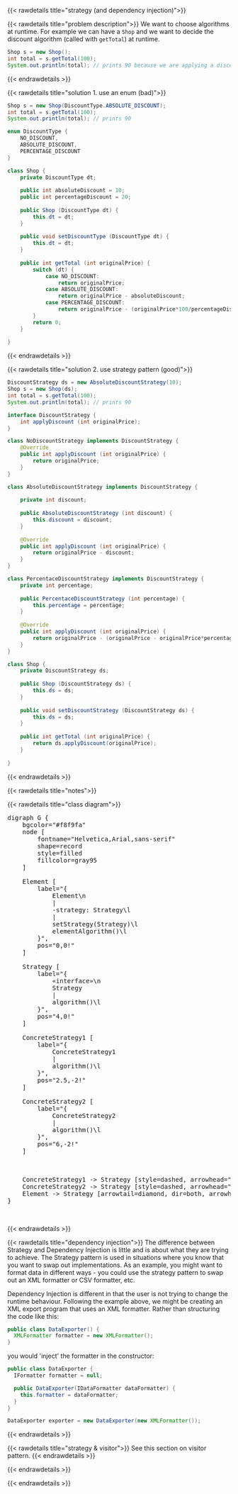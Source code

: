 {{< rawdetails title="strategy (and dependency injection)">}}

{{< rawdetails title="problem description">}}
We want to choose algorithms at runtime.
For example we can have a `Shop` and we want to decide the discount algorithm (called with `getTotal`) at runtime.
```java
Shop s = new Shop();
int total = s.getTotal(100);
System.out.println(total); // prints 90 because we are applying a discount of 10%
```
{{< endrawdetails >}}



{{< rawdetails title="solution 1. use an enum (bad)">}}
```java
Shop s = new Shop(DiscountType.ABSOLUTE_DISCOUNT);
int total = s.getTotal(100);
System.out.println(total); // prints 90
```


```java
enum DiscountType {
    NO_DISCOUNT,
    ABSOLUTE_DISCOUNT,
    PERCENTAGE_DISCOUNT
}

class Shop {
    private DiscountType dt;
    
    public int absoluteDiscount = 10;
    public int percentageDiscount = 20;
    
    public Shop (DiscountType dt) {
        this.dt = dt;
    }
    
    public void setDiscountType (DiscountType dt) {
        this.dt = dt;
    }
    
    public int getTotal (int originalPrice) {
        switch (dt) {
            case NO_DISCOUNT:
                return originalPrice;
            case ABSOLUTE_DISCOUNT:
                return originalPrice - absoluteDiscount;
            case PERCENTAGE_DISCOUNT:
                return originalPrice - (originalPrice*100/percentageDiscount);
        }
        return 0;
    }
    
}
```
{{< endrawdetails >}}


{{< rawdetails title="solution 2. use strategy pattern (good)">}}
```java
DiscountStrategy ds = new AbsoluteDiscountStrategy(10);
Shop s = new Shop(ds);
int total = s.getTotal(100);
System.out.println(total); // prints 90
```

```java
interface DiscountStrategy {
    int applyDiscount (int originalPrice);
}

class NoDiscountStrategy implements DiscountStrategy {
    @Override
    public int applyDiscount (int originalPrice) {
        return originalPrice;
    }
}

class AbsoluteDiscountStrategy implements DiscountStrategy {
    
    private int discount;
    
    public AbsoluteDiscountStrategy (int discount) {
        this.discount = discount;
    }
    
    @Override
    public int applyDiscount (int originalPrice) {
        return originalPrice - discount;
    }
}

class PercentaceDiscountStrategy implements DiscountStrategy {
    private int percentage;
    
    public PercentaceDiscountStrategy (int percentage) {
        this.percentage = percentage;
    }
    
    @Override
    public int applyDiscount (int originalPrice) {
        return originalPrice - (originalPrice - originalPrice*percentage/100);
    }
}

class Shop {
    private DiscountStrategy ds;
    
    public Shop (DiscountStrategy ds) {
        this.ds = ds;
    }
    
    public void setDiscountStrategy (DiscountStrategy ds) {
        this.ds = ds;
    }
    
    public int getTotal (int originalPrice) {
        return ds.applyDiscount(originalPrice);
    }
    
}

```
{{< endrawdetails >}}





{{< rawdetails title="notes">}}

{{< rawdetails title="class diagram">}}

<pre class="graphviz">
digraph G {
    bgcolor="#f8f9fa"
    node [
        fontname="Helvetica,Arial,sans-serif"
        shape=record
        style=filled
        fillcolor=gray95
    ]

    Element [ 
        label="{
            Element\n
            |
            -strategy: Strategy\l
            |
            setStrategy(Strategy)\l
            elementAlgorithm()\l
        }",
        pos="0,0!"
    ]

    Strategy [ 
        label="{
            «interface»\n
            Strategy
            |
            algorithm()\l
        }",
        pos="4,0!"
    ]

    ConcreteStrategy1 [ 
        label="{
            ConcreteStrategy1
            |
            algorithm()\l
        }",
        pos="2.5,-2!"
    ]

    ConcreteStrategy2 [ 
        label="{
            ConcreteStrategy2
            |
            algorithm()\l
        }",
        pos="6,-2!"
    ]

  

    ConcreteStrategy1 -> Strategy [style=dashed, arrowhead="empty"];
    ConcreteStrategy2 -> Strategy [style=dashed, arrowhead="empty"];
    Element -> Strategy [arrowtail=diamond, dir=both, arrowhead=none, style=solid]; 
}


</pre>
<!-- ![](/projects/design-patterns/strategy/strategy.png) -->
{{< endrawdetails >}}


{{< rawdetails title="dependency injection">}}
The difference between Strategy and Dependency Injection is little and is about what they are trying to achieve. 
The Strategy pattern is used in situations where you know that you want to swap out implementations. 
As an example, you might want to format data in different ways - you could use the strategy pattern to swap out an XML formatter or CSV formatter, etc.

Dependency Injection is different in that the user is not trying to change the runtime behaviour. 
Following the example above, we might be creating an XML export program that uses an XML formatter. Rather than structuring the code like this:

```java
public class DataExporter() {
  XMLFormatter formatter = new XMLFormatter();
}
```
you would 'inject' the formatter in the constructor:

```java
public class DataExporter {
  IFormatter formatter = null;

  public DataExporter(IDataFormatter dataFormatter) {
    this.formatter = dataFormatter;
  }
}

DataExporter exporter = new DataExporter(new XMLFormatter());
```

{{< endrawdetails >}}



{{< rawdetails title="strategy & visitor">}}
See this section on visitor pattern.
{{< endrawdetails >}}

{{< endrawdetails >}}




{{< endrawdetails >}}
